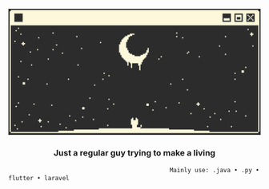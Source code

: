 <p><img src="https://raw.githubusercontent.com/justKevv/justKevv/main/ac5b1609d86356d86f028b307f839fb71-ezgif.com-resize.gif"></img></p>

<h3 align="center">Just a regular guy trying to make a living</h3>

                                                 Mainly use: .java • .py • flutter • laravel
